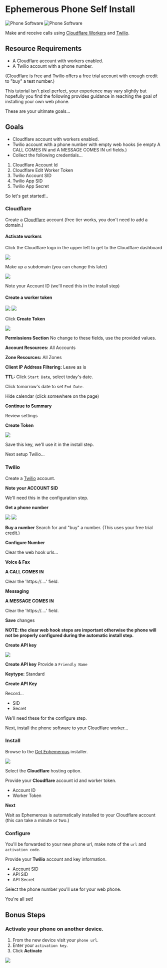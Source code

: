 # Ephemerous Phone Self Install

![Phone Software](./media/phone-demo.jpg)
![Phone Software](./media/phone-in-demo.jpg)

Make and receive calls using [Cloudflare Workers](https://developers.cloudflare.com/workers/) and [Twilio](https://twilio.com/).



## Resource Requirements
* A Cloudflare account with workers enabled.
* A Twilio account with a phone number.

(Cloudflare is free and Twilio offers a free trial account with enough credit to "buy" a test number.)

This tutorial isn't pixel perfect, your experience may vary slightly but hopefully you find the following provides guidance in reaching the goal of installing your own web phone.

These are your ultimate goals...

## Goals
* Cloudflare account with workers enabled.
* Twilio account with a phone number with empty web hooks (ie empty A CALL COMES IN and A MESSAGE COMES IN url fields.)
* Collect the following credentials...
1. Cloudflare Account Id
1. Cloudflare Edit Worker Token
1. Twilio Account SID
1. Twilio App SID
1. Twilio App Secret


So let's get started!..


### Cloudflare
Create a [Cloudflare](https://dash.cloudflare.com/sign-up) account (free tier works, you don't need to add a domain.)

#### Activate workers

Click the Cloudflare logo in the upper left to get to the Cloudflare dashboard

![](./media/cloudflare-workers-step.jpg)

Make up a subdomain (you can change this later)

![](./media/cloudflare-account-id-step.jpg)

Note your Account ID (we'll need this in the install step)



#### Create a worker token

![](./media/cloudflare-api-profile-step.jpg)
![](./media/cloudflare-api-token-step.jpg)

Click **Create Token**

![](./media/cloudflare-api-template-step.jpg)

**Permissions Section**
No change to these fields, use the provided values.

**Account Resources:**
All Accounts

**Zone Resources:**
All Zones

**Client IP Address Filtering:**
Leave as is

**TTL:**
Click `Start Date`, select today's date.

Click tomorrow's date to set `End Date`.

Hide calendar (click somewhere on the page) 

**Continue to Summary**

Review settings

**Create Token**

![](./media/cloudflare-api-key-step.jpg)

Save this key, we'll use it in the install step.

Next setup Twilio...


### Twilio
Create a [Twilio](https://www.twilio.com/try-twilio) account.

**Note your ACCOUNT SID**

We'll need this in the configuration step.


**Get a phone number**

![](./media/twilio-explore-step.jpg)
![](./media/twilio-phone-number-product-step.jpg)

**Buy a number**
Search for and "buy" a number. (This uses your free trial credit.)

**Configure Number**

Clear the web hook urls...

**Voice & Fax**

**A CALL COMES IN**

Clear the 'https://....' field.

**Messaging**

**A MESSAGE COMES IN**

Clear the 'https://....' field.

**Save** changes

**NOTE: the clear web hook steps are important otherwise the phone will not be properly configured during the automatic install step.**

**Create API key**

![](./media/twilio-api-key-step.jpg)

**Create API key**
Provide a `Friendly Name`

**Keytype:** Standard 

**Create API Key**

Record...
* SID
* Secret

We'll need these for the configure step.

Next, install the phone software to your Cloudflare worker...

### Install
Browse to the [Get Ephemerous](https://get.ephemerous.com/) installer.

![](./media/ephemerous-install-step.jpg)

Select the **Cloudflare** hosting option.


Provide your **Cloudflare** account id and worker token.
* Account ID
* Worker Token


**Next**

Wait as Ephemerous is automatically installed to your Cloudflare account (this can take a minute or two.)

### Configure
You'll be forwarded to your new phone url, make note of the `url` and `activation code`.

Provide your **Twilio** account and key information.
* Account SID
* API SID
* API Secret

Select the phone number you'll use for your web phone.

You're all set!

## Bonus Steps

### Activate your phone on another device.

1. From the new device visit your `phone url`.
1. Enter your `activation key`.
1. Click **Activate**

![](./media/ephemerous-activate-step.jpg)


